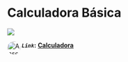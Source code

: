   
 <h1 align= "left">Calculadora Básica<br></h1>

 <img align="center" src="https://github.com/user-attachments/assets/53f80985-6b53-4a10-bed7-b71243a1693b"> <br>
 
**_`Link`_:**
<a href="https://calculadora-eletronica.vercel.app/" target="_blank"><img align="left" alt="Ansel-pic" height="30" style="border-radius:30px;" src="https://user-images.githubusercontent.com/66381597/167222900-88b7923c-a06d-46d4-bd88-8ed2cb883f7d.png" target="_blank">  **Calculadora** </a>
##

